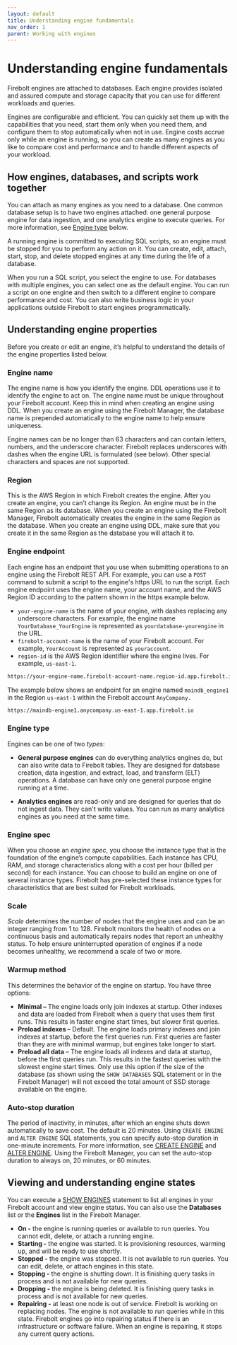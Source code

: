 ```yaml
---
layout: default
title: Understanding engine fundamentals
nav_order: 1
parent: Working with engines
---
```


# Understanding engine fundamentals

Firebolt engines are attached to databases. Each engine provides isolated and assured compute and storage capacity that you can use for different workloads and queries.

Engines are configurable and efficient. You can quickly set them up with the capabilities that you need, start them only when you need them, and configure them to stop automatically when not in use. Engine costs accrue only while an engine is running, so you can create as many engines as you like to compare cost and performance and to handle different aspects of your workload.

## How engines, databases, and scripts work together

You can attach as many engines as you need to a database. One common database setup is to have two engines attached: one general purpose engine for data ingestion, and one analytics engine to execute queries. For more information, see [Engine type](understanding-engine-fundamentals.md#engine-type) below.

A running engine is committed to executing SQL scripts, so an engine must be stopped for you to perform any action on it. You can create, edit, attach, start, stop, and delete stopped engines at any time during the life of a database.

When you run a SQL script, you select the engine to use. For databases with multiple engines, you can select one as the default engine. You can run a script on one engine and then switch to a different engine to compare performance and cost. You can also write business logic in your applications outside Firebolt to start engines programmatically.

## Understanding engine properties

Before you create or edit an engine, it’s helpful to understand the details of the engine properties listed below.

### Engine name

The engine name is how you identify the engine. DDL operations use it to identify the engine to act on. The engine name must be unique throughout your Firebolt account. Keep this in mind when creating an engine using DDL. When you create an engine using the Firebolt Manager, the database name is prepended automatically to the engine name to help ensure uniqueness.

Engine names can be no longer than 63 characters and can contain letters, numbers, and the underscore character. Firebolt replaces underscores with dashes when the engine URL is formulated \(see below\). Other special characters and spaces are not supported.

### Region

This is the AWS Region in which Firebolt creates the engine. After you create an engine, you can’t change its Region. An engine must be in the same Region as its database. When you create an engine using the Firebolt Manager, Firebolt automatically creates the engine in the same Region as the database. When you create an engine using DDL, make sure that you create it in the same Region as the database you will attach it to.

### Engine endpoint

Each engine has an endpoint that you use when submitting operations to an engine using the Firebolt REST API. For example, you can use a `POST` command to submit a script to the engine's https URL to run the script. Each engine endpoint uses the engine name, your account name, and the AWS Region ID according to the pattern shown in the https example below.

* `your-engine-name` is the name of your engine, with dashes replacing any underscore characters. For example, the engine name `YourDatabase_YourEngine` is represented as `yourdatabase-yourengine` in the URL.
* `firebolt-account-name` is the name of your Firebolt account. For example, `YourAccount` is represented as `youraccount`.
* `region-id` is the AWS Region identifier where the engine lives. For example, `us-east-1`.

```bash
https://your-engine-name.firebolt-account-name.region-id.app.firebolt.io
```

The example below shows an endpoint for an engine named `maindb_engine1` in the Region `us-east-1` within the Firebolt account `AnyCompany.`

```bash
https://maindb-engine1.anycompany.us-east-1.app.firebolt.io
```

### Engine type

Engines can be one of two _types_:

* **General purpose engines** can do everything analytics engines do, but can also write data to Firebolt tables. They are designed for database creation, data ingestion, and extract, load, and transform \(ELT\) operations. A database can have only one general purpose engine running at a time.

* **Analytics engines** are read-only and are designed for queries that do not ingest data. They can't write values. You can run as many analytics engines as you need at the same time.

### Engine spec

When you choose an _engine spec_, you choose the instance type that is the foundation of the engine’s compute capabilities. Each instance has CPU, RAM, and storage characteristics along with a cost per hour \(billed per second\) for each instance. You can choose to build an engine on one of several instance types. Firebolt has pre-selected these instance types for characteristics that are best suited for Firebolt workloads.

### Scale

_Scale_ determines the number of nodes that the engine uses and can be an integer ranging from 1 to 128. Firebolt monitors the health of nodes on a continuous basis and automatically repairs nodes that report an unhealthy status. To help ensure uninterrupted operation of engines if a node becomes unhealthy, we recommend a scale of two or more.

### Warmup method

This determines the behavior of the engine on startup. You have three options:

* **Minimal –** The engine loads only join indexes at startup. Other indexes and data are loaded from Firebolt when a query that uses them first runs. This results in faster engine start times, but slower first queries.
* **Preload indexes –** Default. The engine loads primary indexes and join indexes at startup, before the first queries run. First queries are faster than they are with minimal warmup, but engines take longer to start.
* **Preload all data** – The engine loads all indexes and data at startup, before the first queries run. This results in the fastest queries with the slowest engine start times. Only use this option if the size of the database \(as shown using the `SHOW DATABASES` SQL statement or in the Firebolt Manager\) will not exceed the total amount of SSD storage available on the engine.

### Auto-stop duration

The period of inactivity, in minutes, after which an engine shuts down automatically to save cost. The default is 20 minutes. Using `CREATE ENGINE` and `ALTER ENGINE` SQL statements, you can specify auto-stop duration in one-minute increments. For more information, see [CREATE ENGINE](../sql-reference/commands/ddl-commands.md#create-engine) and [ALTER ENGINE](../sql-reference/commands/ddl-commands.md#alter-engine). Using the Firebolt Manager, you can set the auto-stop duration to always on, 20 minutes, or 60 minutes.

## Viewing and understanding engine states

You can execute a [SHOW ENGINES](../sql-reference/commands/ddl-commands.md#show) statement to list all engines in your Firebolt account and view engine status. You can also use the **Databases** list or the **Engines** list in the Firebolt Manager.

* **On -** the engine is running queries or available to run queries. You cannot edit, delete, or attach a running engine.
* **Starting -** the engine was started. It is provisioning resources, warming up, and will be ready to use shortly.
* **Stopped -** the engine was stopped. It is not available to run queries. You can edit, delete, or attach engines in this state.
* **Stopping -** the engine is shutting down. It is finishing query tasks in process and is not available for new queries.
* **Dropping -** the engine is being deleted. It is finishing query tasks in process and is not available for new queries.
* **Repairing -** at least one node is out of service. Firebolt is working on replacing nodes. The engine is not available to run queries while in this state. Firebolt engines go into repairing status if there is an infrastructure or software failure. When an engine is repairing, it stops any current query actions.

